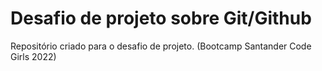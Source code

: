 # Desafio de projeto sobre Git/Github
Repositório criado para o desafio de projeto.
(Bootcamp Santander Code Girls 2022)

